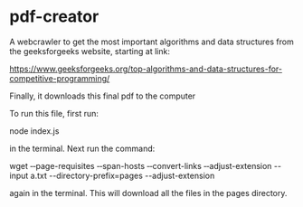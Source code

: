# pdf-creator
A webcrawler to get the most important algorithms and data structures from the geeksforgeeks website, starting at link: 

https://www.geeksforgeeks.org/top-algorithms-and-data-structures-for-competitive-programming/

Finally, it downloads this final pdf to the computer

To run this file, first run:

node index.js 

in the terminal.
Next run the command: 

wget ‐‐page-requisites ‐‐span-hosts ‐‐convert-links ‐‐adjust-extension --input a.txt --directory-prefix=pages --adjust-extension

again in the terminal. This will download all the files in the pages directory.
